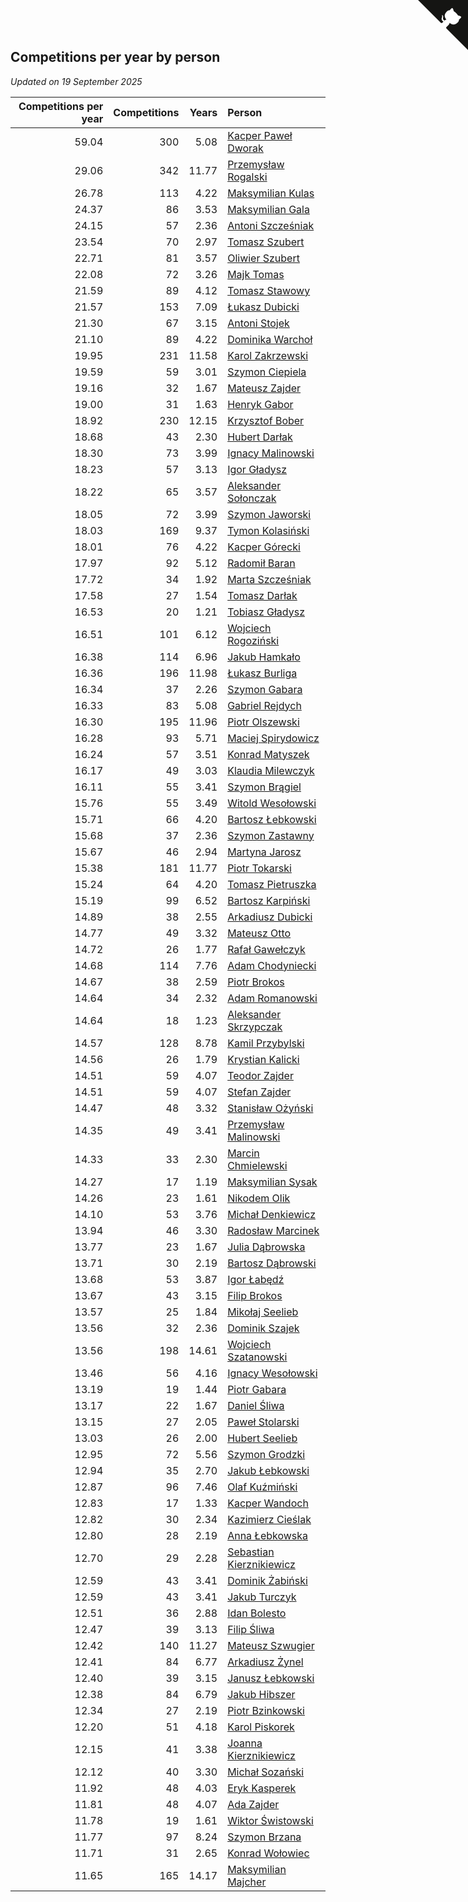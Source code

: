 ## Competitions per year by person

*Updated on 19 September 2025*

| Competitions per year | Competitions | Years | Person |
| ---: | ---: | ---: | :--- |
| 59.04 | 300 | 5.08 | [Kacper Paweł Dworak](https://www.worldcubeassociation.org/persons/2020DWOR01) |
| 29.06 | 342 | 11.77 | [Przemysław Rogalski](https://www.worldcubeassociation.org/persons/2013ROGA02) |
| 26.78 | 113 | 4.22 | [Maksymilian Kulas](https://www.worldcubeassociation.org/persons/2021KULA02) |
| 24.37 | 86 | 3.53 | [Maksymilian Gala](https://www.worldcubeassociation.org/persons/2022GALA01) |
| 24.15 | 57 | 2.36 | [Antoni Szcześniak](https://www.worldcubeassociation.org/persons/2023SZCZ04) |
| 23.54 | 70 | 2.97 | [Tomasz Szubert](https://www.worldcubeassociation.org/persons/2022SZUB02) |
| 22.71 | 81 | 3.57 | [Oliwier Szubert](https://www.worldcubeassociation.org/persons/2022SZUB01) |
| 22.08 | 72 | 3.26 | [Majk Tomas](https://www.worldcubeassociation.org/persons/2022TOMA05) |
| 21.59 | 89 | 4.12 | [Tomasz Stawowy](https://www.worldcubeassociation.org/persons/2021STAW01) |
| 21.57 | 153 | 7.09 | [Łukasz Dubicki](https://www.worldcubeassociation.org/persons/2018DUBI01) |
| 21.30 | 67 | 3.15 | [Antoni Stojek](https://www.worldcubeassociation.org/persons/2022STOJ03) |
| 21.10 | 89 | 4.22 | [Dominika Warchoł](https://www.worldcubeassociation.org/persons/2021WARC01) |
| 19.95 | 231 | 11.58 | [Karol Zakrzewski](https://www.worldcubeassociation.org/persons/2014ZAKR01) |
| 19.59 | 59 | 3.01 | [Szymon Ciepiela](https://www.worldcubeassociation.org/persons/2022CIEP01) |
| 19.16 | 32 | 1.67 | [Mateusz Zajder](https://www.worldcubeassociation.org/persons/2024ZAJD01) |
| 19.00 | 31 | 1.63 | [Henryk Gabor](https://www.worldcubeassociation.org/persons/2024GABO02) |
| 18.92 | 230 | 12.15 | [Krzysztof Bober](https://www.worldcubeassociation.org/persons/2013BOBE01) |
| 18.68 | 43 | 2.30 | [Hubert Darłak](https://www.worldcubeassociation.org/persons/2023DARL03) |
| 18.30 | 73 | 3.99 | [Ignacy Malinowski](https://www.worldcubeassociation.org/persons/2021MALI02) |
| 18.23 | 57 | 3.13 | [Igor Gładysz](https://www.worldcubeassociation.org/persons/2022GLAD01) |
| 18.22 | 65 | 3.57 | [Aleksander Sołonczak](https://www.worldcubeassociation.org/persons/2022SOLO01) |
| 18.05 | 72 | 3.99 | [Szymon Jaworski](https://www.worldcubeassociation.org/persons/2021JAWO01) |
| 18.03 | 169 | 9.37 | [Tymon Kolasiński](https://www.worldcubeassociation.org/persons/2016KOLA02) |
| 18.01 | 76 | 4.22 | [Kacper Górecki](https://www.worldcubeassociation.org/persons/2021GORE01) |
| 17.97 | 92 | 5.12 | [Radomił Baran](https://www.worldcubeassociation.org/persons/2020BARA02) |
| 17.72 | 34 | 1.92 | [Marta Szcześniak](https://www.worldcubeassociation.org/persons/2023SZCZ07) |
| 17.58 | 27 | 1.54 | [Tomasz Darłak](https://www.worldcubeassociation.org/persons/2024DARL01) |
| 16.53 | 20 | 1.21 | [Tobiasz Gładysz](https://www.worldcubeassociation.org/persons/2024GLAD02) |
| 16.51 | 101 | 6.12 | [Wojciech Rogoziński](https://www.worldcubeassociation.org/persons/2019ROGO04) |
| 16.38 | 114 | 6.96 | [Jakub Hamkało](https://www.worldcubeassociation.org/persons/2018HAMK01) |
| 16.36 | 196 | 11.98 | [Łukasz Burliga](https://www.worldcubeassociation.org/persons/2013BURL01) |
| 16.34 | 37 | 2.26 | [Szymon Gabara](https://www.worldcubeassociation.org/persons/2023GABA01) |
| 16.33 | 83 | 5.08 | [Gabriel Rejdych](https://www.worldcubeassociation.org/persons/2020REJD01) |
| 16.30 | 195 | 11.96 | [Piotr Olszewski](https://www.worldcubeassociation.org/persons/2013OLSZ02) |
| 16.28 | 93 | 5.71 | [Maciej Spirydowicz](https://www.worldcubeassociation.org/persons/2020SPIR01) |
| 16.24 | 57 | 3.51 | [Konrad Matyszek](https://www.worldcubeassociation.org/persons/2022MATY02) |
| 16.17 | 49 | 3.03 | [Klaudia Milewczyk](https://www.worldcubeassociation.org/persons/2022MILE05) |
| 16.11 | 55 | 3.41 | [Szymon Brągiel](https://www.worldcubeassociation.org/persons/2022BRAG03) |
| 15.76 | 55 | 3.49 | [Witold Wesołowski](https://www.worldcubeassociation.org/persons/2022WESO01) |
| 15.71 | 66 | 4.20 | [Bartosz Łebkowski](https://www.worldcubeassociation.org/persons/2021LEBK01) |
| 15.68 | 37 | 2.36 | [Szymon Zastawny](https://www.worldcubeassociation.org/persons/2023ZAST01) |
| 15.67 | 46 | 2.94 | [Martyna Jarosz](https://www.worldcubeassociation.org/persons/2022JARO01) |
| 15.38 | 181 | 11.77 | [Piotr Tokarski](https://www.worldcubeassociation.org/persons/2013TOKA01) |
| 15.24 | 64 | 4.20 | [Tomasz Pietruszka](https://www.worldcubeassociation.org/persons/2021PIET01) |
| 15.19 | 99 | 6.52 | [Bartosz Karpiński](https://www.worldcubeassociation.org/persons/2019KARP03) |
| 14.89 | 38 | 2.55 | [Arkadiusz Dubicki](https://www.worldcubeassociation.org/persons/2023DUBI01) |
| 14.77 | 49 | 3.32 | [Mateusz Otto](https://www.worldcubeassociation.org/persons/2022OTTO01) |
| 14.72 | 26 | 1.77 | [Rafał Gawełczyk](https://www.worldcubeassociation.org/persons/2023GAWE01) |
| 14.68 | 114 | 7.76 | [Adam Chodyniecki](https://www.worldcubeassociation.org/persons/2017CHOD02) |
| 14.67 | 38 | 2.59 | [Piotr Brokos](https://www.worldcubeassociation.org/persons/2023BROK01) |
| 14.64 | 34 | 2.32 | [Adam Romanowski](https://www.worldcubeassociation.org/persons/2023ROMA10) |
| 14.64 | 18 | 1.23 | [Aleksander Skrzypczak](https://www.worldcubeassociation.org/persons/2024SKRZ01) |
| 14.57 | 128 | 8.78 | [Kamil Przybylski](https://www.worldcubeassociation.org/persons/2016PRZY01) |
| 14.56 | 26 | 1.79 | [Krystian Kalicki](https://www.worldcubeassociation.org/persons/2023KALI10) |
| 14.51 | 59 | 4.07 | [Teodor Zajder](https://www.worldcubeassociation.org/persons/2021ZAJD03) |
| 14.51 | 59 | 4.07 | [Stefan Zajder](https://www.worldcubeassociation.org/persons/2021ZAJD02) |
| 14.47 | 48 | 3.32 | [Stanisław Ożyński](https://www.worldcubeassociation.org/persons/2022OZYN01) |
| 14.35 | 49 | 3.41 | [Przemysław Malinowski](https://www.worldcubeassociation.org/persons/2022MALI01) |
| 14.33 | 33 | 2.30 | [Marcin Chmielewski](https://www.worldcubeassociation.org/persons/2023CHMI01) |
| 14.27 | 17 | 1.19 | [Maksymilian Sysak](https://www.worldcubeassociation.org/persons/2024SYSA01) |
| 14.26 | 23 | 1.61 | [Nikodem Olik](https://www.worldcubeassociation.org/persons/2024OLIK01) |
| 14.10 | 53 | 3.76 | [Michał Denkiewicz](https://www.worldcubeassociation.org/persons/2021DENK01) |
| 13.94 | 46 | 3.30 | [Radosław Marcinek](https://www.worldcubeassociation.org/persons/2022MARC05) |
| 13.77 | 23 | 1.67 | [Julia Dąbrowska](https://www.worldcubeassociation.org/persons/2024DABR01) |
| 13.71 | 30 | 2.19 | [Bartosz Dąbrowski](https://www.worldcubeassociation.org/persons/2023DABR07) |
| 13.68 | 53 | 3.87 | [Igor Łabędź](https://www.worldcubeassociation.org/persons/2021LABE01) |
| 13.67 | 43 | 3.15 | [Filip Brokos](https://www.worldcubeassociation.org/persons/2022BROK03) |
| 13.57 | 25 | 1.84 | [Mikołaj Seelieb](https://www.worldcubeassociation.org/persons/2023SEEL04) |
| 13.56 | 32 | 2.36 | [Dominik Szajek](https://www.worldcubeassociation.org/persons/2023SZAJ01) |
| 13.56 | 198 | 14.61 | [Wojciech Szatanowski](https://www.worldcubeassociation.org/persons/2011SZAT01) |
| 13.46 | 56 | 4.16 | [Ignacy Wesołowski](https://www.worldcubeassociation.org/persons/2021WESO01) |
| 13.19 | 19 | 1.44 | [Piotr Gabara](https://www.worldcubeassociation.org/persons/2024GABA02) |
| 13.17 | 22 | 1.67 | [Daniel Śliwa](https://www.worldcubeassociation.org/persons/2024SLIW01) |
| 13.15 | 27 | 2.05 | [Paweł Stolarski](https://www.worldcubeassociation.org/persons/2023STOL04) |
| 13.03 | 26 | 2.00 | [Hubert Seelieb](https://www.worldcubeassociation.org/persons/2023SEEL02) |
| 12.95 | 72 | 5.56 | [Szymon Grodzki](https://www.worldcubeassociation.org/persons/2020GROD01) |
| 12.94 | 35 | 2.70 | [Jakub Łebkowski](https://www.worldcubeassociation.org/persons/2023LEBK01) |
| 12.87 | 96 | 7.46 | [Olaf Kuźmiński](https://www.worldcubeassociation.org/persons/2018KUZM02) |
| 12.83 | 17 | 1.33 | [Kacper Wandoch](https://www.worldcubeassociation.org/persons/2024WAND01) |
| 12.82 | 30 | 2.34 | [Kazimierz Cieślak](https://www.worldcubeassociation.org/persons/2023CIES01) |
| 12.80 | 28 | 2.19 | [Anna Łebkowska](https://www.worldcubeassociation.org/persons/2023LEBK04) |
| 12.70 | 29 | 2.28 | [Sebastian Kierznikiewicz](https://www.worldcubeassociation.org/persons/2023KIER02) |
| 12.59 | 43 | 3.41 | [Dominik Żabiński](https://www.worldcubeassociation.org/persons/2022ZABI01) |
| 12.59 | 43 | 3.41 | [Jakub Turczyk](https://www.worldcubeassociation.org/persons/2022TURC02) |
| 12.51 | 36 | 2.88 | [Idan Bolesto](https://www.worldcubeassociation.org/persons/2022BOLE01) |
| 12.47 | 39 | 3.13 | [Filip Śliwa](https://www.worldcubeassociation.org/persons/2022SLIW01) |
| 12.42 | 140 | 11.27 | [Mateusz Szwugier](https://www.worldcubeassociation.org/persons/2014SZWU01) |
| 12.41 | 84 | 6.77 | [Arkadiusz Żynel](https://www.worldcubeassociation.org/persons/2018ZYNE01) |
| 12.40 | 39 | 3.15 | [Janusz Łebkowski](https://www.worldcubeassociation.org/persons/2022LEBK01) |
| 12.38 | 84 | 6.79 | [Jakub Hibszer](https://www.worldcubeassociation.org/persons/2018HIBS01) |
| 12.34 | 27 | 2.19 | [Piotr Bzinkowski](https://www.worldcubeassociation.org/persons/2023BZIN01) |
| 12.20 | 51 | 4.18 | [Karol Piskorek](https://www.worldcubeassociation.org/persons/2021PISK01) |
| 12.15 | 41 | 3.38 | [Joanna Kierznikiewicz](https://www.worldcubeassociation.org/persons/2022KIER01) |
| 12.12 | 40 | 3.30 | [Michał Sozański](https://www.worldcubeassociation.org/persons/2022SOZA02) |
| 11.92 | 48 | 4.03 | [Eryk Kasperek](https://www.worldcubeassociation.org/persons/2021KASP01) |
| 11.81 | 48 | 4.07 | [Ada Zajder](https://www.worldcubeassociation.org/persons/2021ZAJD01) |
| 11.78 | 19 | 1.61 | [Wiktor Świstowski](https://www.worldcubeassociation.org/persons/2024SWIS01) |
| 11.77 | 97 | 8.24 | [Szymon Brzana](https://www.worldcubeassociation.org/persons/2017BRZA01) |
| 11.71 | 31 | 2.65 | [Konrad Wołowiec](https://www.worldcubeassociation.org/persons/2023WOLO01) |
| 11.65 | 165 | 14.17 | [Maksymilian Majcher](https://www.worldcubeassociation.org/persons/2011MAJC01) |


<a href="https://github.com/maxidragon/wca_statistics_pl" class="github-corner" aria-label="View source on Github"><svg width="80" height="80" viewBox="0 0 250 250" style="fill:#151513; color:#fff; position: absolute; top: 0; border: 0; right: 0;" aria-hidden="true"><path d="M0,0 L115,115 L130,115 L142,142 L250,250 L250,0 Z"></path><path d="M128.3,109.0 C113.8,99.7 119.0,89.6 119.0,89.6 C122.0,82.7 120.5,78.6 120.5,78.6 C119.2,72.0 123.4,76.3 123.4,76.3 C127.3,80.9 125.5,87.3 125.5,87.3 C122.9,97.6 130.6,101.9 134.4,103.2" fill="currentColor" style="transform-origin: 130px 106px;" class="octo-arm"></path><path d="M115.0,115.0 C114.9,115.1 118.7,116.5 119.8,115.4 L133.7,101.6 C136.9,99.2 139.9,98.4 142.2,98.6 C133.8,88.0 127.5,74.4 143.8,58.0 C148.5,53.4 154.0,51.2 159.7,51.0 C160.3,49.4 163.2,43.6 171.4,40.1 C171.4,40.1 176.1,42.5 178.8,56.2 C183.1,58.6 187.2,61.8 190.9,65.4 C194.5,69.0 197.7,73.2 200.1,77.6 C213.8,80.2 216.3,84.9 216.3,84.9 C212.7,93.1 206.9,96.0 205.4,96.6 C205.1,102.4 203.0,107.8 198.3,112.5 C181.9,128.9 168.3,122.5 157.7,114.1 C157.9,116.9 156.7,120.9 152.7,124.9 L141.0,136.5 C139.8,137.7 141.6,141.9 141.8,141.8 Z" fill="currentColor" class="octo-body"></path></svg></a><style>.github-corner:hover .octo-arm{animation:octocat-wave 560ms ease-in-out}@keyframes octocat-wave{0%,100%{transform:rotate(0)}20%,60%{transform:rotate(-25deg)}40%,80%{transform:rotate(10deg)}}@media (max-width:500px){.github-corner:hover .octo-arm{animation:none}.github-corner .octo-arm{animation:octocat-wave 560ms ease-in-out}}</style>
